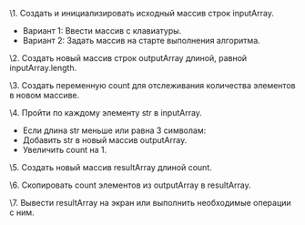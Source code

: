 \1. Создать и инициализировать исходный массив строк inputArray.
- Вариант 1: Ввести массив с клавиатуры.
- Вариант 2: Задать массив на старте выполнения алгоритма.

\2. Создать новый массив строк outputArray длиной, равной inputArray.length.

\3. Создать переменную count для отслеживания количества элементов в новом массиве.

\4. Пройти по каждому элементу str в inputArray.

- Если длина str меньше или равна 3 символам:
- Добавить str в новый массив outputArray.
- Увеличить count на 1.

\5. Создать новый массив resultArray длиной count.

\6. Скопировать count элементов из outputArray в resultArray.

\7. Вывести resultArray на экран или выполнить необходимые операции с ним.
